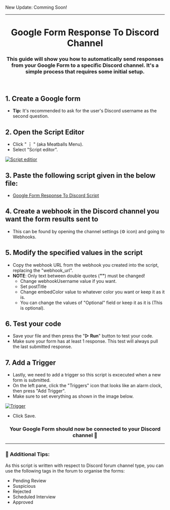 New Update: Comming Soon!

---

<h1 align = "center">Google Form Response To Discord Channel</h1>
<h3 align = "center">This guide will show you how to automatically send responses from your Google Form to a specific Discord channel. It's a simple process that requires some initial setup.</h3>
<br>

## 1. Create a Google form
- **Tip:** It's recommended to ask for the user's Discord username as the second question.

## 2. Open the Script Editor
- Click " **⋮** " (aka Meatballs Menu).
- Select "Script editor".
<a href="#" target="_blank" rel="noopener">
      <img alt="Script editior" align="center" src="https://github.com/mouryaabhay/Google_Form_Response_To_Discord/assets/158826825/cf5752f9-25af-4915-89c2-5195b99e5326">
</a>

## 3. Paste the following script given in the below file:
- [Google Form Response To Discord Script](google_script.js)

## 4. Create a webhook in the Discord channel you want the form results sent to
- This can be found by opening the channel settings (⚙ icon) and going to Webhooks.

## 5. Modify the specified values in the script
- Copy the webhook URL from the webhook you created into the script, replacing the "webhook_url".
- **NOTE**: Only text between double quotes (**""**) must be changed!
  - Change webhookUsername value if you want.
  - Set postTitle
  - Change embedColor value to whatever color you want or keep it as it is.
  - You can change the values of "Optional" field or keep it as it is (This is optional).

## 6. Test your code
- Save your file and then press the "**▷ Run**" button to test your code.
- Make sure your form has at least 1 response. This test will always pull the last submitted response.

## 7. Add a Trigger
- Lastly, we need to add a trigger so this script is excecuted when a new form is submitted.
- On the left pane, click the "Triggers" icon that looks like an alarm clock, then press "Add Trigger".
- Make sure to set everything as shown in the image below.
<a href="#" target="_blank" rel="noopener">
      <img alt="Trigger" align="center" src="https://github.com/mouryaabhay/Google_Form_Response_To_Discord/assets/158826825/3a9ec28e-8878-48fa-9282-d466e8d54529">
</a>

- Click Save.

<h3 align = "center">Your Google Form should now be connected to your Discord channel 🎉</h3>

---

### 📝 Additional Tips:
As this script is written with respect to Discord forum channel type, you can use the following tags in the forum to organise the forms:
- Pending Review
- Suspicious
- Rejected
- Scheduled Interview
- Approved
